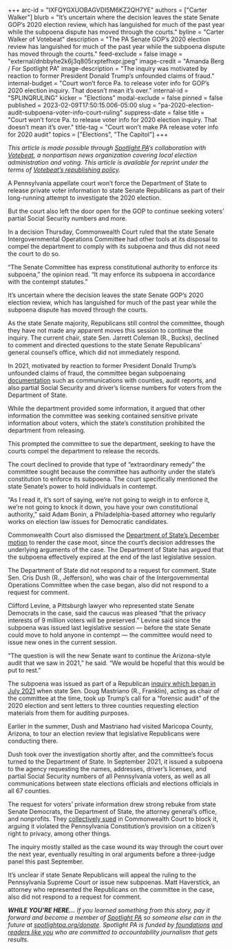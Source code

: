 +++
arc-id = "IXFQYGXUOBAGVDI5M6KZ2QH7YE"
authors = ["Carter Walker"]
blurb = "It’s uncertain where the decision leaves the state Senate GOP’s 2020 election review, which has languished for much of the past year while the subpoena dispute has moved through the courts."
byline = "Carter Walker of Votebeat"
description = "The PA Senate GOP’s 2020 election review has languished for much of the past year while the subpoena dispute has moved through the courts."
feed-exclude = false
image = "external/dnbbyhe2k6j3q805rxptefhxpr.jpeg"
image-credit = "Amanda Berg / For Spotlight PA"
image-description = "The inquiry was motivated by reaction to former President Donald Trump’s unfounded claims of fraud."
internal-budget = "Court won’t force Pa. to release voter info for GOP’s 2020 election inquiry. That doesn’t mean it’s over."
internal-id = "SPLINQRULING"
kicker = "Elections"
modal-exclude = false
pinned = false
published = 2023-02-09T17:50:15.006-05:00
slug = "pa-2020-election-audit-subpoena-voter-info-court-ruling"
suppress-date = false
title = "Court won’t force Pa. to release voter info for 2020 election inquiry. That doesn’t mean it’s over."
title-tag = "Court won’t make PA release voter info for 2020 audit"
topics = ["Elections", "The Capitol"]
+++

<i>This article is made possible through </i><a href="https://www.spotlightpa.org/"><i>Spotlight PA</i></a><i>’s collaboration with </i><a href="https://www.votebeat.org/"><i>Votebeat</i></a><i>, a nonpartisan news organization covering local election administration and voting. This article is available for reprint under the terms of </i><a href="https://www.votebeat.org/pages/republishing"><i>Votebeat’s republishing policy</i></a><i>.</i>

A Pennsylvania appellate court won’t force the Department of State to release private voter information to state Senate Republicans as part of their long-running attempt to investigate the 2020 election.

But the court also left the door open for the GOP to continue seeking voters’ partial Social Security numbers and more. 

In a decision Thursday, Commonwealth Court ruled that the state Senate Intergovernmental Operations Committee had other tools at its disposal to compel the department to comply with its subpoena and thus did not need the court to do so.

“The Senate Committee has express constitutional authority to enforce its subpoena,” the opinion read. “It may enforce its subpoena in accordance with the contempt statutes.”

<script src="https://www.spotlightpa.org/embed.js" async></script><div data-spl-embed-version="1" data-spl-src="https://www.spotlightpa.org/embeds/newsletter/"></div>


It’s uncertain where the decision leaves the state Senate GOP’s 2020 election review, which has languished for much of the past year while the subpoena dispute has moved through the courts. 

As the state Senate majority, Republicans still control the committee, though they have not made any apparent moves this session to continue the inquiry. The current chair, state Sen. Jarrett Coleman (R., Bucks), declined to comment and directed questions to the state Senate Republicans’ general counsel’s office, which did not immediately respond.

In 2021, motivated by reaction to former President Donald Trump’s unfounded claims of fraud, the committee began subpoenaing <a href="https://web.archive.org/20230211192042/https://paelectioninvestigation.com/wp-content/uploads/sites/110/2021/09/Intergovernmental-Operations-Requested-Document-List.pdf">documentation</a> such as communications with counties, audit reports, and also partial Social Security and driver’s license numbers for voters from the Department of State. 

While the department provided some information, it argued that other information the committee was seeking contained sensitive private information about voters, which the state’s constitution prohibited the department from releasing.

This prompted the committee to sue the department, seeking to have the courts compel the department to release the records.

The court declined to provide that type of “extraordinary remedy” the committee sought because the committee has authority under the state’s constitution to enforce its subpoena. The court specifically mentioned the state Senate’s power to hold individuals in contempt.

“As I read it, it’s sort of saying, we’re not going to weigh in to enforce it, we’re not going to knock it down, you have your own constitutional authority,” said Adam Bonin, a Philadelphia-based attorney who regularly works on election law issues for Democratic candidates.

Commonwealth Court also dismissed the <a href="https://www.spotlightpa.org/news/2022/12/election-2020-audit-subpoena-doug-mastriano-tom-wolf/">Department of State’s December motion</a> to render the case moot, since the court’s decision addresses the underlying arguments of the case. The Department of State has argued that the subpoena effectively expired at the end of the last legislative session.

The Department of State did not respond to a request for comment. State Sen. Cris Dush (R., Jefferson), who was chair of the Intergovernmental Operations Committee when the case began, also did not respond to a request for comment.

Clifford Levine, a Pittsburgh lawyer who represented state Senate Democrats in the case, said the caucus was pleased “that the privacy interests of 9 million voters will be preserved.” Levine said since the subpoena was issued last legislative session — before the state Senate could move to hold anyone in contempt — the committee would need to issue new ones in the current session.

“The question is will the new Senate want to continue the Arizona-style audit that we saw in 2021,” he said. “We would be hopeful that this would be put to rest.”

The subpoena was issued as part of a Republican <a href="https://www.spotlightpa.org/news/2021/08/pa-forensic-audit-explainer-2020-election-mastriano-corman/">inquiry which began in July 2021</a> when state Sen. Doug Mastriano (R., Franklin), acting as chair of the committee at the time, took up Trump’s call for a “forensic audit” of the 2020 election and sent letters to three counties requesting election materials from them for auditing purposes.

Earlier in the summer, Dush and Mastriano had visited Maricopa County, Arizona, to tour an election review that legislative Republicans were conducting there.

<script src="https://www.spotlightpa.org/embed.js" async></script><div data-spl-embed-version="1" data-spl-src="https://www.spotlightpa.org/embeds/donate/"></div>


Dush took over the investigation shortly after, and the committee’s focus turned to the Department of State. In September 2021, it issued a subpoena to the agency requesting the names, addresses, driver’s licenses, and partial Social Security numbers of all Pennsylvania voters, as well as all communications between state elections officials and elections officials in all 67 counties.

The request for voters’ private information drew strong rebuke from state Senate Democrats, the Department of State, the attorney general’s office, and nonprofits. They <a href="https://www.spotlightpa.org/news/2021/09/pa-election-audit-subpoena-shapiro-lawsuit/">collectively sued</a> in Commonwealth Court to block it, arguing it violated the Pennsylvania Constitution’s provision on a citizen’s right to privacy, among other things.

The inquiry mostly stalled as the case wound its way through the court over the next year, eventually resulting in oral arguments before a three-judge panel this past September.

It’s unclear if state Senate Republicans will appeal the ruling to the Pennsylvania Supreme Court or issue new subpoenas. Matt Haverstick, an attorney who represented the Republicans on the committee in the case, also did not respond to a request for comment.

<i><b>WHILE YOU’RE HERE...</b></i><i> If you learned something from this story, pay it forward and become a member of </i><a href="https://www.spotlightpa.org/"><i>Spotlight PA</i></a><i> so someone else can in the future at </i><a href="https://www.spotlightpa.org/donate"><i>spotlightpa.org/donate</i></a><i>. Spotlight PA is funded by</i><a href="https://www.spotlightpa.org/support"><i> foundations</i></a><i> </i><a href="https://www.spotlightpa.org/support"><i>and readers like you</i></a><i> who are committed to accountability journalism that gets results.</i>
